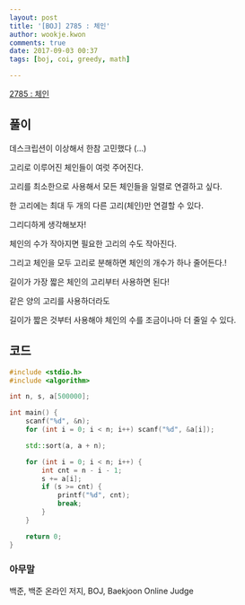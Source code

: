 ```yaml
---
layout: post
title: '[BOJ] 2785 : 체인'
author: wookje.kwon
comments: true
date: 2017-09-03 00:37
tags: [boj, coi, greedy, math]

---
```


[2785 : 체인](https://www.acmicpc.net/problem/2785)

## 풀이

데스크립션이 이상해서 한참 고민했다 (...)

고리로 이루어진 체인들이 여럿 주어진다.

고리를 최소한으로 사용해서 모든 체인들을 일렬로 연결하고 싶다.

한 고리에는 최대 두 개의 다른 고리(체인)만 연결할 수 있다.

그리디하게 생각해보자!

체인의 수가 작아지면 필요한 고리의 수도 작아진다.

그리고 체인을 모두 고리로 분해하면 체인의 개수가 하나 줄어든다.!

길이가 가장 짧은 체인의 고리부터 사용하면 된다!

같은 양의 고리를 사용하더라도

길이가 짧은 것부터 사용해야 체인의 수를 조금이나마 더 줄일 수 있다.

## 코드

```cpp
#include <stdio.h>
#include <algorithm>

int n, s, a[500000];

int main() {
	scanf("%d", &n);
	for (int i = 0; i < n; i++) scanf("%d", &a[i]);

	std::sort(a, a + n);

	for (int i = 0; i < n; i++) {
		int cnt = n - i - 1;
		s += a[i];
		if (s >= cnt) {
			printf("%d", cnt);
			break;
		}
	}

	return 0;
}
```

### 아무말  
백준, 백준 온라인 저지, BOJ, Baekjoon Online Judge